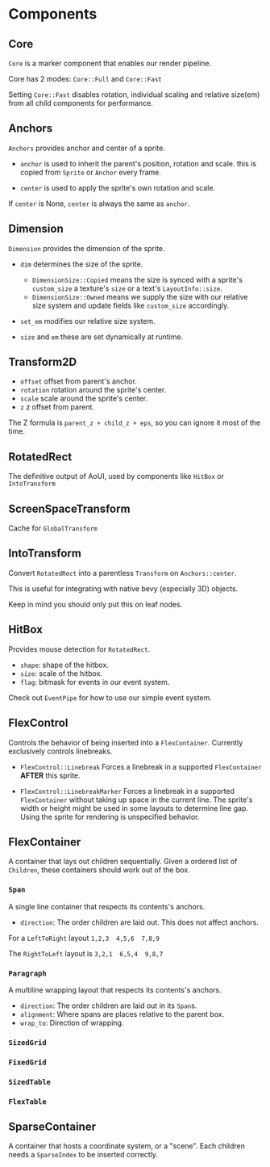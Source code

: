# Components

## Core

`Core` is a marker component that enables our render pipeline.

Core has 2 modes: `Core::Full` and `Core::Fast`

Setting `Core::Fast` disables rotation, individual scaling and
relative size(em) from all child components for performance.

## Anchors

`Anchors` provides anchor and center of a sprite.

- `anchor` is used to inherit the parent's position, rotation and scale.
this is copied from `Sprite` or `Anchor` every frame.

- `center` is used to apply the sprite's own rotation and scale.

If `center` is None, `center` is always the same as `anchor`.

## Dimension

`Dimension` provides the dimension of the sprite.

- `dim` determines the size of the sprite.
  - `DimensionSize::Copied` means the size is synced with
a sprite's `custom_size` a texture's `size` or a text's `LayoutInfo::size`.
  - `DimensionSize::Owned` means we supply the size with
our relative size system and update fields like `custom_size` accordingly.

- `set_em` modifies our relative size system.
- `size` and `em` these are set dynamically at runtime.

## Transform2D

- `offset` offset from parent's anchor.
- `rotation` rotation around the sprite's center.
- `scale` scale around the sprite's center.
- `z` z offset from parent.

The Z formula is `parent_z + child_z + eps`,
so you can ignore it most of the time.

## RotatedRect

The definitive output of AoUI, used by components like `HitBox` or `IntoTransform`

## ScreenSpaceTransform

Cache for `GlobalTransform`

## IntoTransform

Convert `RotatedRect` into a parentless `Transform` on `Anchors::center`.

This is useful for integrating with native bevy (especially 3D) objects.

Keep in mind you should only put this on leaf nodes.

## HitBox

Provides mouse detection for `RotatedRect`.

- `shape`: shape of the hitbox.
- `size`: scale of the hitbox.
- `flag`: bitmask for events in our event system.

Check out `EventPipe` for how to use our simple event system.

## FlexControl

Controls the behavior of being inserted into a `FlexContainer`.
Currently exclusively controls linebreaks.

- `FlexControl::Linebreak`
Forces a linebreak in a supported `FlexContainer` **AFTER** this sprite.

- `FlexControl::LinebreakMarker`
Forces a linebreak in a supported `FlexContainer` without taking up space
in the current line.
The sprite's width or height might be used in some layouts to determine line gap.
Using the sprite for rendering is unspecified behavior.

## FlexContainer

A container that lays out children sequentially. Given a ordered list of
`Children`, these containers should work out of the box.

### `Span`

A single line container that respects its contents's anchors.

- `direction`: The order children are laid out.
This does not affect anchors.
  
For a `LeftToRight` layout `1,2,3  4,5,6  7,8,9`

The `RightToLeft` layout is `3,2,1  6,5,4  9,8,7`

### `Paragraph`

A multiline wrapping layout that respects its contents's anchors.

- `direction`: The order children are laid out in its `Span`s.
- `alignment`: Where spans are places relative to the parent box.
- `wrap_to`: Direction of wrapping.

### `SizedGrid`

### `FixedGrid`

### `SizedTable`

### `FlexTable`

## SparseContainer

A container that hosts a coordinate system, or a "scene".
Each children needs a `SparseIndex` to be inserted correctly.
